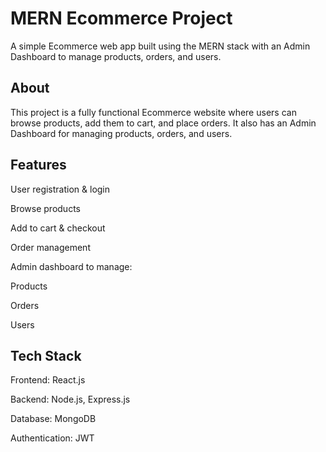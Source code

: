 # MERN Ecommerce Project

A simple Ecommerce web app built using the MERN stack with an Admin Dashboard to manage products, orders, and users.

## About
This project is a fully functional Ecommerce website where users can browse products, add them to cart, and place orders. It also has an Admin Dashboard for managing products, orders, and users.

 ## Features
 
User registration & login

Browse products

Add to cart & checkout

Order management

Admin dashboard to manage:

Products

Orders

Users

  ## Tech Stack
Frontend: React.js

Backend: Node.js, Express.js

Database: MongoDB

Authentication: JWT

